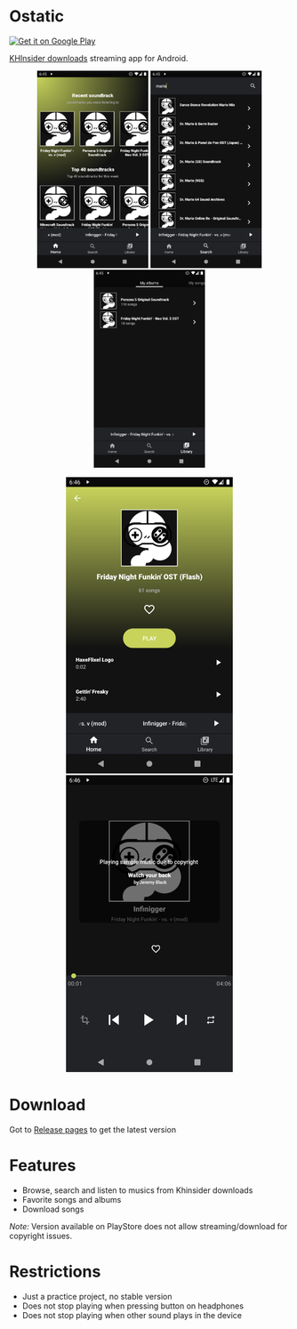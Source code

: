 # Ostatic

<a href='https://play.google.com/store/apps/details?id=io.github.artenes.ostatic.playstore&pcampaignid=pcampaignidMKT-Other-global-all-co-prtnr-py-PartBadge-Mar2515-1'><img alt='Get it on Google Play' src='https://play.google.com/intl/en_us/badges/static/images/badges/en_badge_web_generic.png' width='250px'/></a>

[KHInsider downloads](https://downloads.khinsider.com/) streaming app for Android.

<p align="middle">
	<img src="screenshots/ostaticscreen01.png" width="200">
	<img src="screenshots/ostaticscreen02.png" width="200">
	<img src="screenshots/ostaticscreen03.png" width="200">
</p>

<p align="middle">
	<img src="screenshots/ostaticscreen04.png" width="300">
	<img src="screenshots/ostaticscreen05.png" width="300">
</p>

# Download

Got to [Release pages](https://github.com/Artenes/ostatic/releases) to get the latest version

# Features

- Browse, search and listen to musics from Khinsider downloads
- Favorite songs and albums
- Download songs

*Note:* Version available on PlayStore does not allow streaming/download for copyright issues.

# Restrictions

- Just a practice project, no stable version
- Does not stop playing when pressing button on headphones
- Does not stop playing when other sound plays in the device
